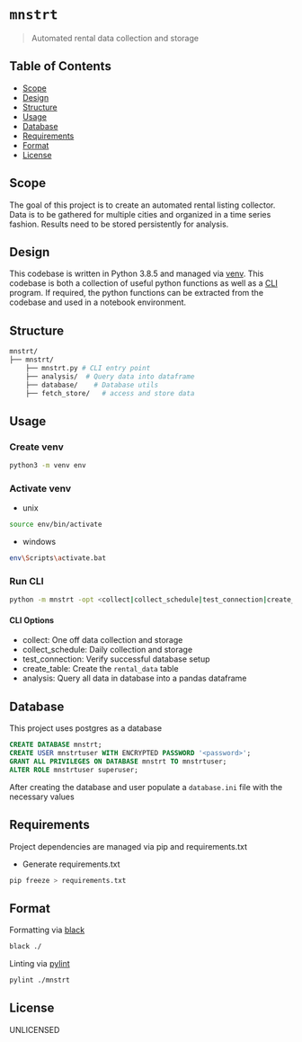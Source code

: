 # `mnstrt`

> Automated rental data collection and storage

## Table of Contents

- [Scope](#scope)
- [Design](#design)
- [Structure](#structure)
- [Usage](#Usage)
- [Database](#database)
- [Requirements](#requirements)
- [Format](#format)
- [License](#license)

## Scope

The goal of this project is to create an automated rental listing collector. Data is to be gathered for multiple cities and organized in a time series fashion. Results need to be stored persistently for analysis.

## Design

This codebase is written in Python 3.8.5 and managed via [venv](https://docs.python.org/3/tutorial/venv.html). This codebase is both a collection of useful python functions as well as a [CLI](https://click.palletsprojects.com/en/7.x/) program. If required, the python functions can be extracted from the codebase and used in a notebook environment.

## Structure

```bash
mnstrt/
├── mnstrt/
    ├── mnstrt.py # CLI entry point
    ├── analysis/  # Query data into dataframe
    ├── database/    # Database utils
    ├── fetch_store/   # access and store data

```

## Usage

### Create venv

```bash
python3 -m venv env
```

### Activate venv

- unix

```bash
source env/bin/activate
```

- windows

```bash
env\Scripts\activate.bat
```

### Run CLI

```bash
python -m mnstrt -opt <collect|collect_schedule|test_connection|create_table|analysis>
```

#### CLI Options

- collect: One off data collection and storage
- collect_schedule: Daily collection and storage
- test_connection: Verify successful database setup
- create_table: Create the `rental_data` table
- analysis: Query all data in database into a pandas dataframe

## Database

This project uses postgres as a database

```sql
CREATE DATABASE mnstrt;
CREATE USER mnstrtuser WITH ENCRYPTED PASSWORD '<password>';
GRANT ALL PRIVILEGES ON DATABASE mnstrt TO mnstrtuser;
ALTER ROLE mnstrtuser superuser;
```

After creating the database and user populate a `database.ini` file with the necessary values

## Requirements

Project dependencies are managed via pip and requirements.txt

- Generate requirements.txt

```bash
pip freeze > requirements.txt
```

## Format

Formatting via [black](https://github.com/psf/black)

```bash
black ./
```

Linting via [pylint](https://www.pylint.org/)

```bash
pylint ./mnstrt
```

## License

UNLICENSED
